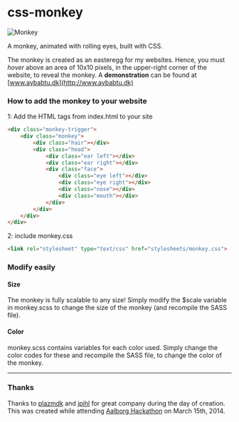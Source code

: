 css-monkey
==========

![Monkey](http://www.10134.dk/images/monkey.png "Monkey")

A monkey, animated with rolling eyes, built with CSS.

The monkey is created as an easteregg for my websites. Hence, you must _hover_ above an area of 10x10 pixels, in the upper-right corner of the website, to reveal the monkey. A __demonstration__ can be found at [www.aybabtu.dk](http://www.aybabtu.dk)

### How to add the monkey to your website

1: Add the HTML tags from index.html to your site

```html
<div class="monkey-trigger">
	<div class="monkey">
		<div class="hair"></div>
		<div class="head">
			<div class="ear left"></div>
			<div class="ear right"></div>
			<div class="face">
				<div class="eye left"></div>
				<div class="eye right"></div>
				<div class="nose"></div>
				<div class="mouth"></div>
			</div>
		</div>
	</div>
</div>
```

2: include monkey.css

```html
<link rel="stylesheet" type="text/css" href="stylesheets/monkey.css">
```

### Modify easily
#### Size
The monkey is fully scalable to any size! Simply modify the $scale variable in monkey.scss to change the size of the monkey (and recompile the SASS file).

#### Color
monkey.scss contains variables for each color used. Simply change the color codes for these and recompile the SASS file, to change the color of the monkey.

---
### Thanks
Thanks to [plazmdk](http://plazm.dk/) and [jpihl](https://github.com/jpihl) for great company during the day of creation. This was created while attending [Aalborg Hackathon](https://www.linkedin.com/groups/Aalborg-Hackathon-7453429/about) on March 15th, 2014.
